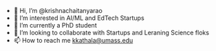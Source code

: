 - 👋 Hi, I’m @krishnachaitanyarao
- 👀 I’m interested in AI/ML and EdTech Startups
- 🌱 I’m currently a PhD student
- 💞️ I’m looking to collaborate with Startups and Leraning Science floks
- 📫 How to reach me kkathala@umass.edu

<!---
krishnachaitanyarao/krishnachaitanyarao is a ✨ special ✨ repository because its `README.md` (this file) appears on your GitHub profile.
You can click the Preview link to take a look at your changes.
--->

